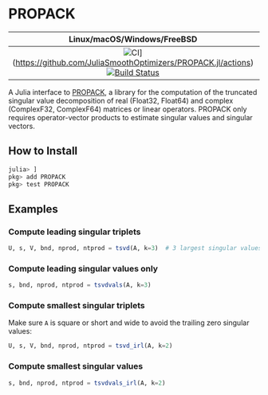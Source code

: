# PROPACK

| **Linux/macOS/Windows/FreeBSD** | **Coverage** |
|:-------------------------------:|:------------:|
| ![CI](https://github.com/JuliaSmoothOptimizers/PROPACK.jl/workflows/CI/badge.svg?branch=master)](https://github.com/JuliaSmoothOptimizers/PROPACK.jl/actions) [![Build Status](https://api.cirrus-ci.com/github/JuliaSmoothOptimizers/PROPACK.jl.svg)](https://cirrus-ci.com/github/JuliaSmoothOptimizers/PROPACK.jl) | [![codecov](https://codecov.io/gh/JuliaSmoothOptimizers/PROPACK.jl/branch/master/graph/badge.svg)](https://codecov.io/gh/PROPACK.jl) |

A Julia interface to [PROPACK](http://sun.stanford.edu/~rmunk/PROPACK), a library for the computation of the truncated singular value decomposition of real (Float32, Float64) and complex (ComplexF32, ComplexF64) matrices or linear operators.
PROPACK only requires operator-vector products to estimate singular values and singular vectors.

## How to Install

```julia
julia> ]
pkg> add PROPACK
pkg> test PROPACK
```

## Examples

### Compute leading singular triplets

```julia
U, s, V, bnd, nprod, ntprod = tsvd(A, k=3)  # 3 largest singular values and their singular vectors
```

### Compute leading singular values only

```julia
s, bnd, nprod, ntprod = tsvdvals(A, k=3)
```

### Compute smallest singular triplets

Make sure `A` is square or short and wide to avoid the trailing zero singular values:

```julia
U, s, V, bnd, nprod, ntprod = tsvd_irl(A, k=2)
```

### Compute smallest singular values

```julia
s, bnd, nprod, ntprod = tsvdvals_irl(A, k=2)
```

